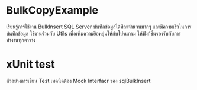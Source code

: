 # BulkCopyExample
เรียนรู้การใช้งาน BulkInsert SQL Server บันทึกข้อมูลได้ทีละจำนวนมากๆ และมีความเร็วในการบันทึกข้อมูล 
ใช้งานร่วมกับ Utils เพื่อเพิ่มความยือหยุ่นให้กับโปรแกรม ให้ฟังก์ชั่นรองรับกับการทำงานทุกตาราง

# xUnit test
ตัวอย่างการเขียน Test เทคนิคต้อง Mock Interfacr ของ sqlBulkInsert
